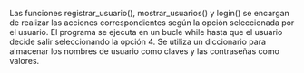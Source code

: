Las funciones registrar_usuario(), mostrar_usuarios() y login() se encargan de realizar las acciones correspondientes
según la opción seleccionada por el usuario. El programa se ejecuta en un bucle while hasta que el usuario decide
salir seleccionando la opción 4.
Se utiliza un diccionario para almacenar los nombres de usuario como claves y las contraseñas como valores.
